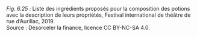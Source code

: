*Fig. 6.25 :* Liste des ingrédients proposés pour la composition des potions avec la description de leurs propriétés, Festival international de théâtre de rue d’Aurillac, 2019.  
Source : Désorceler la finance, licence CC BY-NC-SA 4.0.
